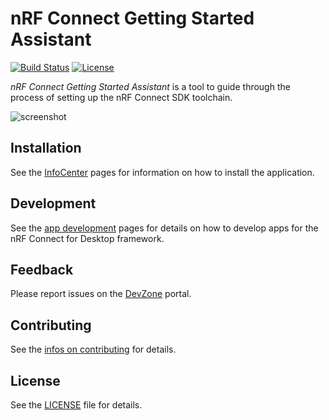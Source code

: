 # nRF Connect Getting Started Assistant

[![Build Status](https://dev.azure.com/NordicSemiconductor/Wayland/_apis/build/status/pc-nrfconnect-gettingstarted?branchName=master)](https://dev.azure.com/NordicSemiconductor/Wayland/_build/latest?definitionId=21&branchName=master)
[![License](https://img.shields.io/badge/license-Modified%20BSD%20License-blue.svg)](LICENSE)

*nRF Connect Getting Started Assistant* is a tool to guide through the process of setting up the nRF Connect SDK toolchain.

![screenshot](resources/screenshot.gif)

## Installation

See the [InfoCenter](https://infocenter.nordicsemi.com/index.jsp?topic=%2Fstruct_nrftools%2Fstruct%2Fnrftools_nrfconnect.html) pages for information on how to install the application.

## Development

See the [app development](https://nordicsemiconductor.github.io/pc-nrfconnect-docs/) pages for details on how to develop apps for the nRF Connect for Desktop framework.

## Feedback

Please report issues on the [DevZone](https://devzone.nordicsemi.com) portal.

## Contributing

See the	[infos on contributing](https://nordicsemiconductor.github.io/pc-nrfconnect-docs/contributing) for details.

## License

See the [LICENSE](LICENSE) file for details.
